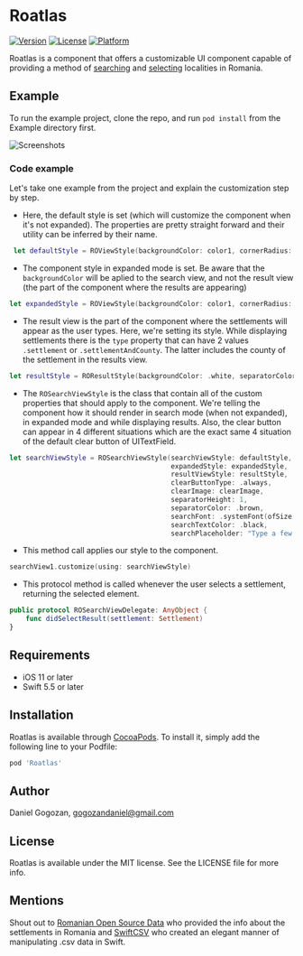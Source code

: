 # Roatlas

[![Version](https://img.shields.io/cocoapods/v/Roatlas.svg?style=flat)](https://cocoapods.org/pods/Roatlas)
[![License](https://img.shields.io/cocoapods/l/Roatlas.svg?style=flat)](https://cocoapods.org/pods/Roatlas)
[![Platform](https://img.shields.io/cocoapods/p/Roatlas.svg?style=flat)](https://cocoapods.org/pods/Roatlas)

Roatlas is a component that offers a customizable UI component capable of providing a method of <ins>searching</ins> and <ins>selecting</ins> localities in Romania.

## Example

To run the example project, clone the repo, and run `pod install` from the Example directory first.

![Screenshots](https://i.ibb.co/5X3d3zS/image-5.jpg)

### Code example

Let's take one example from the project and explain the customization step by step.

- Here, the default style is set (which will customize the component when it's not expanded). The properties are pretty straight forward and their utility can be inferred by their name.
```swift
 let defaultStyle = ROViewStyle(backgroundColor: color1, cornerRadius: 12, borderWidth: 0.5, borderColor: .lightGray, shadowOffset: .zero, shadowOpacity: 1, shadowRadius: 2, shadowColor: .lightGray)
```

-  The component style in expanded mode is set. Be aware that the ```backgroundColor``` will be aplied to the search view, and not the result view (the part of the component where the results are appearing)
```swift
let expandedStyle = ROViewStyle(backgroundColor: color1, cornerRadius: 12, borderWidth: 0.5, borderColor: .darkGray, shadowOffset: .zero, shadowOpacity: 0.5, shadowRadius: 2, shadowColor: .black)
```
- The result view is the part of the component where the settlements will appear as the user types. Here, we're setting its style. While displaying settlements there is the ```type``` property that can have 2 values ```.settlement``` or ```.settlementAndCounty```. The latter includes the county of the settlement in the results view.
```swift
let resultStyle = ROResultStyle(backgroundColor: .white, separatorColor: .lightGray, selectionColor: .white, type: .settlementAndCounty, font: .boldSystemFont(ofSize: 20), textColor: .lightGray, selectedTextColor: .brown, maxViewHeight: 300)
```

- The ```ROSearchViewStyle``` is the class that contain all of the custom properties that should apply to the component.
We're telling the component how it should render in search mode (when not expanded), in expanded mode and while displaying results. Also, the clear button can appear in 4 different situations which are the exact same 4 situation of the default clear button of UITextField.
```swift
let searchViewStyle = ROSearchViewStyle(searchViewStyle: defaultStyle,
                                        expandedStyle: expandedStyle,
                                        resultViewStyle: resultStyle,
                                        clearButtonType: .always,
                                        clearImage: clearImage,
                                        separatorHeight: 1,
                                        separatorColor: .brown,
                                        searchFont: .systemFont(ofSize: 25),
                                        searchTextColor: .black,
                                        searchPlaceholder: "Type a few letters")
```

- This method call applies our style to the component.
```swift
searchView1.customize(using: searchViewStyle)
```

- This protocol method is called whenever the user selects a settlement, returning the selected element.
```swift
public protocol ROSearchViewDelegate: AnyObject {
    func didSelectResult(settlement: Settlement)
}
```
## Requirements

- iOS 11 or later
- Swift 5.5 or later

## Installation

Roatlas is available through [CocoaPods](https://cocoapods.org). To install
it, simply add the following line to your Podfile:

```ruby
pod 'Roatlas'
```

## Author

Daniel Gogozan, gogozandaniel@gmail.com

## License

Roatlas is available under the MIT license. See the LICENSE file for more info.

## Mentions
Shout out to [Romanian Open Source Data](https://github.com/romania/localitati) who provided the info about the settlements in Romania and [SwiftCSV](https://github.com/swiftcsv/SwiftCSV) who created an elegant manner of manipulating .csv data in Swift.
